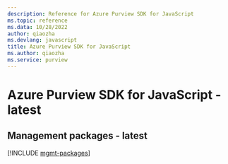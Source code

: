 ```yaml
---
description: Reference for Azure Purview SDK for JavaScript
ms.topic: reference
ms.data: 10/28/2022
author: qiaozha
ms.devlang: javascript
title: Azure Purview SDK for JavaScript
ms.author: qiaozha
ms.service: purview
---
```

# Azure Purview SDK for JavaScript - latest

## Management packages - latest
[!INCLUDE [mgmt-packages](purview-mgmt-index.md)]